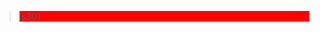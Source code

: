 <!--
 * @Descripttion: Spicy chicken
 * @Author: YuShu Xiao
 * @Date: 2023-02-03 23:32:20
 * @LastEditors: YuShu Xiao
 * @LastEditTime: 2023-02-13 14:00:11
-->
<style>
.example{
    background-color:red;
}
</style>
><div class="example">js301</div>
